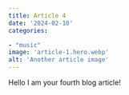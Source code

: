 ```yaml
---
title: Article 4
date: '2024-02-10'
categories:

- "music"
image: 'article-1.hero.webp'
alt: 'Another article image'
---
```


Hello I am your fourth blog article!
